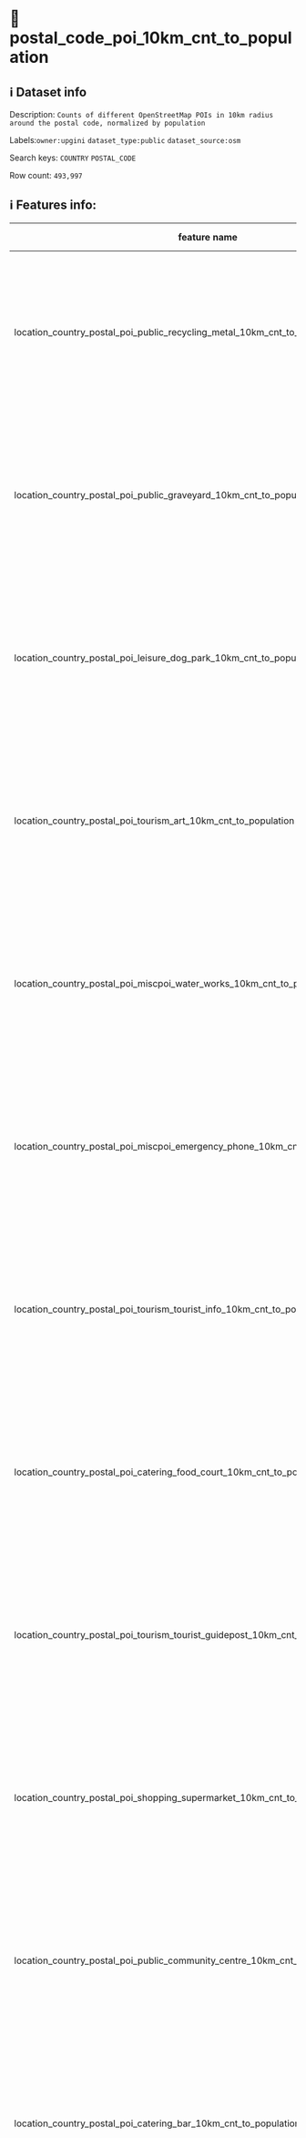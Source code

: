 # 📖 postal_code_poi_10km_cnt_to_population 
## ℹ️ Dataset info 
Description: `Counts of different OpenStreetMap POIs in 10km radius around the postal code, normalized by population` 

Labels:`owner:upgini`   `dataset_type:public`   `dataset_source:osm`   

Search keys: `COUNTRY` `POSTAL_CODE` 

Row count: `493,997` 

## ℹ️ Features info:
|feature name|feature type|descrition|
|---|---|---|
|location_country_postal_poi_public_recycling_metal_10km_cnt_to_population|FLOAT|Count of the specific OSM POIs in 10km radius around the postal code, divided by the population of the same area|
|location_country_postal_poi_public_graveyard_10km_cnt_to_population|FLOAT|Count of the specific OSM POIs in 10km radius around the postal code, divided by the population of the same area|
|location_country_postal_poi_leisure_dog_park_10km_cnt_to_population|FLOAT|Count of the specific OSM POIs in 10km radius around the postal code, divided by the population of the same area|
|location_country_postal_poi_tourism_art_10km_cnt_to_population|FLOAT|Count of the specific OSM POIs in 10km radius around the postal code, divided by the population of the same area|
|location_country_postal_poi_miscpoi_water_works_10km_cnt_to_population|FLOAT|Count of the specific OSM POIs in 10km radius around the postal code, divided by the population of the same area|
|location_country_postal_poi_miscpoi_emergency_phone_10km_cnt_to_population|FLOAT|Count of the specific OSM POIs in 10km radius around the postal code, divided by the population of the same area|
|location_country_postal_poi_tourism_tourist_info_10km_cnt_to_population|FLOAT|Count of the specific OSM POIs in 10km radius around the postal code, divided by the population of the same area|
|location_country_postal_poi_catering_food_court_10km_cnt_to_population|FLOAT|Count of the specific OSM POIs in 10km radius around the postal code, divided by the population of the same area|
|location_country_postal_poi_tourism_tourist_guidepost_10km_cnt_to_population|FLOAT|Count of the specific OSM POIs in 10km radius around the postal code, divided by the population of the same area|
|location_country_postal_poi_shopping_supermarket_10km_cnt_to_population|FLOAT|Count of the specific OSM POIs in 10km radius around the postal code, divided by the population of the same area|
|location_country_postal_poi_public_community_centre_10km_cnt_to_population|FLOAT|Count of the specific OSM POIs in 10km radius around the postal code, divided by the population of the same area|
|location_country_postal_poi_catering_bar_10km_cnt_to_population|FLOAT|Count of the specific OSM POIs in 10km radius around the postal code, divided by the population of the same area|
|location_country_postal_poi_money_atm_10km_cnt_to_population|FLOAT|Count of the specific OSM POIs in 10km radius around the postal code, divided by the population of the same area|
|location_country_postal_poi_shopping_bicycle_10km_cnt_to_population|FLOAT|Count of the specific OSM POIs in 10km radius around the postal code, divided by the population of the same area|
|location_country_postal_poi_shopping_car_10km_cnt_to_population|FLOAT|Count of the specific OSM POIs in 10km radius around the postal code, divided by the population of the same area|
|location_country_postal_poi_shopping_beverages_10km_cnt_to_population|FLOAT|Count of the specific OSM POIs in 10km radius around the postal code, divided by the population of the same area|
|location_country_postal_poi_public_post_office_10km_cnt_to_population|FLOAT|Count of the specific OSM POIs in 10km radius around the postal code, divided by the population of the same area|
|location_country_postal_pofw_christian_lutheran_10km_cnt_to_population|FLOAT|Count of the specific OSM POIs in 10km radius around the postal code, divided by the population of the same area|
|location_country_postal_pofw_christian_orthodox_10km_cnt_to_population|FLOAT|Count of the specific OSM POIs in 10km radius around the postal code, divided by the population of the same area|
|location_country_postal_poi_shopping_vending_machine_10km_cnt_to_population|FLOAT|Count of the specific OSM POIs in 10km radius around the postal code, divided by the population of the same area|
|location_country_postal_poi_health_hospital_10km_cnt_to_population|FLOAT|Count of the specific OSM POIs in 10km radius around the postal code, divided by the population of the same area|
|location_country_postal_poi_tourism_archaeological_10km_cnt_to_population|FLOAT|Count of the specific OSM POIs in 10km radius around the postal code, divided by the population of the same area|
|location_country_postal_poi_shopping_video_10km_cnt_to_population|FLOAT|Count of the specific OSM POIs in 10km radius around the postal code, divided by the population of the same area|
|location_country_postal_pofw_christian_methodist_10km_cnt_to_population|FLOAT|Count of the specific OSM POIs in 10km radius around the postal code, divided by the population of the same area|
|location_country_postal_poi_public_prison_10km_cnt_to_population|FLOAT|Count of the specific OSM POIs in 10km radius around the postal code, divided by the population of the same area|
|location_country_postal_poi_public_university_10km_cnt_to_population|FLOAT|Count of the specific OSM POIs in 10km radius around the postal code, divided by the population of the same area|
|location_country_postal_poi_leisure_golf_course_10km_cnt_to_population|FLOAT|Count of the specific OSM POIs in 10km radius around the postal code, divided by the population of the same area|
|location_country_postal_poi_miscpoi_hunting_stand_10km_cnt_to_population|FLOAT|Count of the specific OSM POIs in 10km radius around the postal code, divided by the population of the same area|
|location_country_postal_poi_destination_ruins_10km_cnt_to_population|FLOAT|Count of the specific OSM POIs in 10km radius around the postal code, divided by the population of the same area|
|location_country_postal_poi_public_embassy_10km_cnt_to_population|FLOAT|Count of the specific OSM POIs in 10km radius around the postal code, divided by the population of the same area|
|location_country_postal_poi_accommodation_caravan_site_10km_cnt_to_population|FLOAT|Count of the specific OSM POIs in 10km radius around the postal code, divided by the population of the same area|
|location_country_postal_pofw_muslim_10km_cnt_to_population|FLOAT|Count of the specific OSM POIs in 10km radius around the postal code, divided by the population of the same area|
|location_country_postal_poi_tourism_tourist_board_10km_cnt_to_population|FLOAT|Count of the specific OSM POIs in 10km radius around the postal code, divided by the population of the same area|
|location_country_postal_poi_leisure_ice_rink_10km_cnt_to_population|FLOAT|Count of the specific OSM POIs in 10km radius around the postal code, divided by the population of the same area|
|location_country_postal_poi_shopping_car_rental_10km_cnt_to_population|FLOAT|Count of the specific OSM POIs in 10km radius around the postal code, divided by the population of the same area|
|location_country_postal_poi_public_recycling_paper_10km_cnt_to_population|FLOAT|Count of the specific OSM POIs in 10km radius around the postal code, divided by the population of the same area|
|location_country_postal_poi_shopping_florist_10km_cnt_to_population|FLOAT|Count of the specific OSM POIs in 10km radius around the postal code, divided by the population of the same area|
|location_country_postal_poi_shopping_car_wash_10km_cnt_to_population|FLOAT|Count of the specific OSM POIs in 10km radius around the postal code, divided by the population of the same area|
|location_country_postal_poi_shopping_shoes_10km_cnt_to_population|FLOAT|Count of the specific OSM POIs in 10km radius around the postal code, divided by the population of the same area|
|location_country_postal_poi_shopping_department_store_10km_cnt_to_population|FLOAT|Count of the specific OSM POIs in 10km radius around the postal code, divided by the population of the same area|
|location_country_postal_natural_mine_10km_cnt_to_population|FLOAT|Count of the specific OSM POIs in 10km radius around the postal code, divided by the population of the same area|
|location_country_postal_natural_peak_10km_cnt_to_population|FLOAT|Count of the specific OSM POIs in 10km radius around the postal code, divided by the population of the same area|
|location_country_postal_poi_leisure_park_10km_cnt_to_population|FLOAT|Count of the specific OSM POIs in 10km radius around the postal code, divided by the population of the same area|
|location_country_postal_pofw_christian_baptist_10km_cnt_to_population|FLOAT|Count of the specific OSM POIs in 10km radius around the postal code, divided by the population of the same area|
|location_country_postal_poi_public_courthouse_10km_cnt_to_population|FLOAT|Count of the specific OSM POIs in 10km radius around the postal code, divided by the population of the same area|
|location_country_postal_poi_miscpoi_wastewater_plant_10km_cnt_to_population|FLOAT|Count of the specific OSM POIs in 10km radius around the postal code, divided by the population of the same area|
|location_country_postal_pofw_buddhist_10km_cnt_to_population|FLOAT|Count of the specific OSM POIs in 10km radius around the postal code, divided by the population of the same area|
|location_country_postal_natural_glacier_10km_cnt_to_population|FLOAT|Count of the specific OSM POIs in 10km radius around the postal code, divided by the population of the same area|
|location_country_postal_poi_accommodation_bed_and_breakfast_10km_cnt_to_population|FLOAT|Count of the specific OSM POIs in 10km radius around the postal code, divided by the population of the same area|
|location_country_postal_poi_accommodation_hostel_10km_cnt_to_population|FLOAT|Count of the specific OSM POIs in 10km radius around the postal code, divided by the population of the same area|
|location_country_postal_poi_accommodation_camp_site_10km_cnt_to_population|FLOAT|Count of the specific OSM POIs in 10km radius around the postal code, divided by the population of the same area|
|location_country_postal_poi_tourism_tourist_map_10km_cnt_to_population|FLOAT|Count of the specific OSM POIs in 10km radius around the postal code, divided by the population of the same area|
|location_country_postal_poi_catering_pub_10km_cnt_to_population|FLOAT|Count of the specific OSM POIs in 10km radius around the postal code, divided by the population of the same area|
|location_country_postal_poi_money_bank_10km_cnt_to_population|FLOAT|Count of the specific OSM POIs in 10km radius around the postal code, divided by the population of the same area|
|location_country_postal_poi_shopping_sports_10km_cnt_to_population|FLOAT|Count of the specific OSM POIs in 10km radius around the postal code, divided by the population of the same area|
|location_country_postal_poi_miscpoi_tower_comms_10km_cnt_to_population|FLOAT|Count of the specific OSM POIs in 10km radius around the postal code, divided by the population of the same area|
|location_country_postal_poi_shopping_vending_cigarette_10km_cnt_to_population|FLOAT|Count of the specific OSM POIs in 10km radius around the postal code, divided by the population of the same area|
|location_country_postal_poi_health_doctors_10km_cnt_to_population|FLOAT|Count of the specific OSM POIs in 10km radius around the postal code, divided by the population of the same area|
|location_country_postal_poi_destination_picnic_site_10km_cnt_to_population|FLOAT|Count of the specific OSM POIs in 10km radius around the postal code, divided by the population of the same area|
|location_country_postal_poi_public_recycling_10km_cnt_to_population|FLOAT|Count of the specific OSM POIs in 10km radius around the postal code, divided by the population of the same area|
|location_country_postal_poi_public_post_box_10km_cnt_to_population|FLOAT|Count of the specific OSM POIs in 10km radius around the postal code, divided by the population of the same area|
|location_country_postal_natural_cliff_10km_cnt_to_population|FLOAT|Count of the specific OSM POIs in 10km radius around the postal code, divided by the population of the same area|
|location_country_postal_poi_public_recycling_clothes_10km_cnt_to_population|FLOAT|Count of the specific OSM POIs in 10km radius around the postal code, divided by the population of the same area|
|location_country_postal_poi_destination_fort_10km_cnt_to_population|FLOAT|Count of the specific OSM POIs in 10km radius around the postal code, divided by the population of the same area|
|location_country_postal_poi_catering_biergarten_10km_cnt_to_population|FLOAT|Count of the specific OSM POIs in 10km radius around the postal code, divided by the population of the same area|
|location_country_postal_pofw_christian_mormon_10km_cnt_to_population|FLOAT|Count of the specific OSM POIs in 10km radius around the postal code, divided by the population of the same area|
|location_country_postal_poi_shopping_hairdresser_10km_cnt_to_population|FLOAT|Count of the specific OSM POIs in 10km radius around the postal code, divided by the population of the same area|
|location_country_postal_poi_accommodation_hotel_10km_cnt_to_population|FLOAT|Count of the specific OSM POIs in 10km radius around the postal code, divided by the population of the same area|
|location_country_postal_poi_leisure_swimming_pool_10km_cnt_to_population|FLOAT|Count of the specific OSM POIs in 10km radius around the postal code, divided by the population of the same area|
|location_country_postal_poi_shopping_furniture_10km_cnt_to_population|FLOAT|Count of the specific OSM POIs in 10km radius around the postal code, divided by the population of the same area|
|location_country_postal_poi_shopping_butcher_10km_cnt_to_population|FLOAT|Count of the specific OSM POIs in 10km radius around the postal code, divided by the population of the same area|
|location_country_postal_pofw_christian_anglican_10km_cnt_to_population|FLOAT|Count of the specific OSM POIs in 10km radius around the postal code, divided by the population of the same area|
|location_country_postal_poi_shopping_beauty_10km_cnt_to_population|FLOAT|Count of the specific OSM POIs in 10km radius around the postal code, divided by the population of the same area|
|location_country_postal_poi_miscpoi_water_mill_10km_cnt_to_population|FLOAT|Count of the specific OSM POIs in 10km radius around the postal code, divided by the population of the same area|
|location_country_postal_pofw_shinto_10km_cnt_to_population|FLOAT|Count of the specific OSM POIs in 10km radius around the postal code, divided by the population of the same area|
|location_country_postal_pofw_muslim_sunni_10km_cnt_to_population|FLOAT|Count of the specific OSM POIs in 10km radius around the postal code, divided by the population of the same area|
|location_country_postal_poi_catering_restaurant_10km_cnt_to_population|FLOAT|Count of the specific OSM POIs in 10km radius around the postal code, divided by the population of the same area|
|location_country_postal_poi_destination_battlefield_10km_cnt_to_population|FLOAT|Count of the specific OSM POIs in 10km radius around the postal code, divided by the population of the same area|
|location_country_postal_poi_public_public_building_10km_cnt_to_population|FLOAT|Count of the specific OSM POIs in 10km radius around the postal code, divided by the population of the same area|
|location_country_postal_natural_volcano_10km_cnt_to_population|FLOAT|Count of the specific OSM POIs in 10km radius around the postal code, divided by the population of the same area|
|location_country_postal_poi_miscpoi_fire_hydrant_10km_cnt_to_population|FLOAT|Count of the specific OSM POIs in 10km radius around the postal code, divided by the population of the same area|
|location_country_postal_poi_leisure_stadium_10km_cnt_to_population|FLOAT|Count of the specific OSM POIs in 10km radius around the postal code, divided by the population of the same area|
|location_country_postal_poi_public_library_10km_cnt_to_population|FLOAT|Count of the specific OSM POIs in 10km radius around the postal code, divided by the population of the same area|
|location_country_postal_poi_leisure_cinema_10km_cnt_to_population|FLOAT|Count of the specific OSM POIs in 10km radius around the postal code, divided by the population of the same area|
|location_country_postal_poi_shopping_vending_parking_10km_cnt_to_population|FLOAT|Count of the specific OSM POIs in 10km radius around the postal code, divided by the population of the same area|
|location_country_postal_poi_miscpoi_lighthouse_10km_cnt_to_population|FLOAT|Count of the specific OSM POIs in 10km radius around the postal code, divided by the population of the same area|
|location_country_postal_poi_shopping_laundry_10km_cnt_to_population|FLOAT|Count of the specific OSM POIs in 10km radius around the postal code, divided by the population of the same area|
|location_country_postal_poi_accommodation_chalet_10km_cnt_to_population|FLOAT|Count of the specific OSM POIs in 10km radius around the postal code, divided by the population of the same area|
|location_country_postal_poi_miscpoi_bench_10km_cnt_to_population|FLOAT|Count of the specific OSM POIs in 10km radius around the postal code, divided by the population of the same area|
|location_country_postal_poi_public_town_hall_10km_cnt_to_population|FLOAT|Count of the specific OSM POIs in 10km radius around the postal code, divided by the population of the same area|
|location_country_postal_pofw_christian_protestant_10km_cnt_to_population|FLOAT|Count of the specific OSM POIs in 10km radius around the postal code, divided by the population of the same area|
|location_country_postal_poi_shopping_doityourself_10km_cnt_to_population|FLOAT|Count of the specific OSM POIs in 10km radius around the postal code, divided by the population of the same area|
|location_country_postal_poi_destination_viewpoint_10km_cnt_to_population|FLOAT|Count of the specific OSM POIs in 10km radius around the postal code, divided by the population of the same area|
|location_country_postal_pofw_christian_10km_cnt_to_population|FLOAT|Count of the specific OSM POIs in 10km radius around the postal code, divided by the population of the same area|
|location_country_postal_poi_shopping_stationery_10km_cnt_to_population|FLOAT|Count of the specific OSM POIs in 10km radius around the postal code, divided by the population of the same area|
|location_country_postal_poi_shopping_garden_centre_10km_cnt_to_population|FLOAT|Count of the specific OSM POIs in 10km radius around the postal code, divided by the population of the same area|
|location_country_postal_poi_miscpoi_toilet_10km_cnt_to_population|FLOAT|Count of the specific OSM POIs in 10km radius around the postal code, divided by the population of the same area|
|location_country_postal_poi_public_arts_centre_10km_cnt_to_population|FLOAT|Count of the specific OSM POIs in 10km radius around the postal code, divided by the population of the same area|
|location_country_postal_poi_accommodation_shelter_10km_cnt_to_population|FLOAT|Count of the specific OSM POIs in 10km radius around the postal code, divided by the population of the same area|
|location_country_postal_poi_public_nursing_home_10km_cnt_to_population|FLOAT|Count of the specific OSM POIs in 10km radius around the postal code, divided by the population of the same area|
|location_country_postal_poi_leisure_tennis_court_10km_cnt_to_population|FLOAT|Count of the specific OSM POIs in 10km radius around the postal code, divided by the population of the same area|
|location_country_postal_poi_shopping_mobile_phone_10km_cnt_to_population|FLOAT|Count of the specific OSM POIs in 10km radius around the postal code, divided by the population of the same area|
|location_country_postal_poi_destination_monument_10km_cnt_to_population|FLOAT|Count of the specific OSM POIs in 10km radius around the postal code, divided by the population of the same area|
|location_country_postal_poi_shopping_toys_10km_cnt_to_population|FLOAT|Count of the specific OSM POIs in 10km radius around the postal code, divided by the population of the same area|
|location_country_postal_poi_health_dentist_10km_cnt_to_population|FLOAT|Count of the specific OSM POIs in 10km radius around the postal code, divided by the population of the same area|
|location_country_postal_poi_miscpoi_fountain_10km_cnt_to_population|FLOAT|Count of the specific OSM POIs in 10km radius around the postal code, divided by the population of the same area|
|location_country_postal_poi_shopping_travel_agency_10km_cnt_to_population|FLOAT|Count of the specific OSM POIs in 10km radius around the postal code, divided by the population of the same area|
|location_country_postal_poi_health_pharmacy_10km_cnt_to_population|FLOAT|Count of the specific OSM POIs in 10km radius around the postal code, divided by the population of the same area|
|location_country_postal_natural_beach_10km_cnt_to_population|FLOAT|Count of the specific OSM POIs in 10km radius around the postal code, divided by the population of the same area|
|location_country_postal_pofw_muslim_shia_10km_cnt_to_population|FLOAT|Count of the specific OSM POIs in 10km radius around the postal code, divided by the population of the same area|
|location_country_postal_poi_public_telephone_10km_cnt_to_population|FLOAT|Count of the specific OSM POIs in 10km radius around the postal code, divided by the population of the same area|
|location_country_postal_poi_leisure_nightclub_10km_cnt_to_population|FLOAT|Count of the specific OSM POIs in 10km radius around the postal code, divided by the population of the same area|
|location_country_postal_poi_miscpoi_windmill_10km_cnt_to_population|FLOAT|Count of the specific OSM POIs in 10km radius around the postal code, divided by the population of the same area|
|location_country_postal_poi_destination_artwork_10km_cnt_to_population|FLOAT|Count of the specific OSM POIs in 10km radius around the postal code, divided by the population of the same area|
|location_country_postal_poi_shopping_car_repair_10km_cnt_to_population|FLOAT|Count of the specific OSM POIs in 10km radius around the postal code, divided by the population of the same area|
|location_country_postal_poi_miscpoi_tower_observation_10km_cnt_to_population|FLOAT|Count of the specific OSM POIs in 10km radius around the postal code, divided by the population of the same area|
|location_country_postal_poi_shopping_books_10km_cnt_to_population|FLOAT|Count of the specific OSM POIs in 10km radius around the postal code, divided by the population of the same area|
|location_country_postal_poi_shopping_computer_10km_cnt_to_population|FLOAT|Count of the specific OSM POIs in 10km radius around the postal code, divided by the population of the same area|
|location_country_postal_poi_accommodation_alpine_hut_10km_cnt_to_population|FLOAT|Count of the specific OSM POIs in 10km radius around the postal code, divided by the population of the same area|
|location_country_postal_poi_destination_memorial_10km_cnt_to_population|FLOAT|Count of the specific OSM POIs in 10km radius around the postal code, divided by the population of the same area|
|location_country_postal_poi_miscpoi_water_well_10km_cnt_to_population|FLOAT|Count of the specific OSM POIs in 10km radius around the postal code, divided by the population of the same area|
|location_country_postal_pofw_jewish_10km_cnt_to_population|FLOAT|Count of the specific OSM POIs in 10km radius around the postal code, divided by the population of the same area|
|location_country_postal_poi_destination_theme_park_10km_cnt_to_population|FLOAT|Count of the specific OSM POIs in 10km radius around the postal code, divided by the population of the same area|
|location_country_postal_poi_shopping_gift_10km_cnt_to_population|FLOAT|Count of the specific OSM POIs in 10km radius around the postal code, divided by the population of the same area|
|location_country_postal_poi_shopping_mall_10km_cnt_to_population|FLOAT|Count of the specific OSM POIs in 10km radius around the postal code, divided by the population of the same area|
|location_country_postal_poi_shopping_greengrocer_10km_cnt_to_population|FLOAT|Count of the specific OSM POIs in 10km radius around the postal code, divided by the population of the same area|
|location_country_postal_pofw_hindu_10km_cnt_to_population|FLOAT|Count of the specific OSM POIs in 10km radius around the postal code, divided by the population of the same area|
|location_country_postal_poi_catering_cafe_10km_cnt_to_population|FLOAT|Count of the specific OSM POIs in 10km radius around the postal code, divided by the population of the same area|
|location_country_postal_poi_shopping_optician_10km_cnt_to_population|FLOAT|Count of the specific OSM POIs in 10km radius around the postal code, divided by the population of the same area|
|location_country_postal_poi_miscpoi_camera_surveillance_10km_cnt_to_population|FLOAT|Count of the specific OSM POIs in 10km radius around the postal code, divided by the population of the same area|
|location_country_postal_poi_public_college_10km_cnt_to_population|FLOAT|Count of the specific OSM POIs in 10km radius around the postal code, divided by the population of the same area|
|location_country_postal_poi_shopping_bakery_10km_cnt_to_population|FLOAT|Count of the specific OSM POIs in 10km radius around the postal code, divided by the population of the same area|
|location_country_postal_poi_shopping_jewelry_10km_cnt_to_population|FLOAT|Count of the specific OSM POIs in 10km radius around the postal code, divided by the population of the same area|
|location_country_postal_poi_destination_archaeological_site_10km_cnt_to_population|FLOAT|Count of the specific OSM POIs in 10km radius around the postal code, divided by the population of the same area|
|location_country_postal_poi_shopping_clothes_10km_cnt_to_population|FLOAT|Count of the specific OSM POIs in 10km radius around the postal code, divided by the population of the same area|
|location_country_postal_poi_miscpoi_drinking_water_10km_cnt_to_population|FLOAT|Count of the specific OSM POIs in 10km radius around the postal code, divided by the population of the same area|
|location_country_postal_poi_miscpoi_emergency_access_10km_cnt_to_population|FLOAT|Count of the specific OSM POIs in 10km radius around the postal code, divided by the population of the same area|
|location_country_postal_poi_public_recycling_glass_10km_cnt_to_population|FLOAT|Count of the specific OSM POIs in 10km radius around the postal code, divided by the population of the same area|
|location_country_postal_poi_shopping_convenience_10km_cnt_to_population|FLOAT|Count of the specific OSM POIs in 10km radius around the postal code, divided by the population of the same area|
|location_country_postal_poi_destination_wayside_cross_10km_cnt_to_population|FLOAT|Count of the specific OSM POIs in 10km radius around the postal code, divided by the population of the same area|
|location_country_postal_poi_destination_zoo_10km_cnt_to_population|FLOAT|Count of the specific OSM POIs in 10km radius around the postal code, divided by the population of the same area|
|location_country_postal_natural_spring_10km_cnt_to_population|FLOAT|Count of the specific OSM POIs in 10km radius around the postal code, divided by the population of the same area|
|location_country_postal_pofw_sikh_10km_cnt_to_population|FLOAT|Count of the specific OSM POIs in 10km radius around the postal code, divided by the population of the same area|
|location_country_postal_poi_public_kindergarten_10km_cnt_to_population|FLOAT|Count of the specific OSM POIs in 10km radius around the postal code, divided by the population of the same area|
|location_country_postal_pofw_christian_catholic_10km_cnt_to_population|FLOAT|Count of the specific OSM POIs in 10km radius around the postal code, divided by the population of the same area|
|location_country_postal_poi_destination_attraction_10km_cnt_to_population|FLOAT|Count of the specific OSM POIs in 10km radius around the postal code, divided by the population of the same area|
|location_country_postal_poi_public_school_10km_cnt_to_population|FLOAT|Count of the specific OSM POIs in 10km radius around the postal code, divided by the population of the same area|
|location_country_postal_poi_public_police_10km_cnt_to_population|FLOAT|Count of the specific OSM POIs in 10km radius around the postal code, divided by the population of the same area|
|location_country_postal_poi_shopping_bicycle_rental_10km_cnt_to_population|FLOAT|Count of the specific OSM POIs in 10km radius around the postal code, divided by the population of the same area|
|location_country_postal_poi_leisure_pitch_10km_cnt_to_population|FLOAT|Count of the specific OSM POIs in 10km radius around the postal code, divided by the population of the same area|
|location_country_postal_poi_miscpoi_water_tower_10km_cnt_to_population|FLOAT|Count of the specific OSM POIs in 10km radius around the postal code, divided by the population of the same area|
|location_country_postal_poi_public_marketplace_10km_cnt_to_population|FLOAT|Count of the specific OSM POIs in 10km radius around the postal code, divided by the population of the same area|
|location_country_postal_pofw_christian_evangelical_10km_cnt_to_population|FLOAT|Count of the specific OSM POIs in 10km radius around the postal code, divided by the population of the same area|
|location_country_postal_poi_leisure_playground_10km_cnt_to_population|FLOAT|Count of the specific OSM POIs in 10km radius around the postal code, divided by the population of the same area|
|location_country_postal_poi_health_veterinary_10km_cnt_to_population|FLOAT|Count of the specific OSM POIs in 10km radius around the postal code, divided by the population of the same area|
|location_country_postal_poi_shopping_chemist_10km_cnt_to_population|FLOAT|Count of the specific OSM POIs in 10km radius around the postal code, divided by the population of the same area|
|location_country_postal_poi_shopping_outdoor_10km_cnt_to_population|FLOAT|Count of the specific OSM POIs in 10km radius around the postal code, divided by the population of the same area|
|location_country_postal_poi_destination_wayside_shrine_10km_cnt_to_population|FLOAT|Count of the specific OSM POIs in 10km radius around the postal code, divided by the population of the same area|
|location_country_postal_poi_shopping_car_sharing_10km_cnt_to_population|FLOAT|Count of the specific OSM POIs in 10km radius around the postal code, divided by the population of the same area|
|location_country_postal_poi_shopping_kiosk_10km_cnt_to_population|FLOAT|Count of the specific OSM POIs in 10km radius around the postal code, divided by the population of the same area|
|location_country_postal_poi_shopping_newsagent_10km_cnt_to_population|FLOAT|Count of the specific OSM POIs in 10km radius around the postal code, divided by the population of the same area|
|location_country_postal_poi_public_fire_station_10km_cnt_to_population|FLOAT|Count of the specific OSM POIs in 10km radius around the postal code, divided by the population of the same area|
|location_country_postal_pofw_taoist_10km_cnt_to_population|FLOAT|Count of the specific OSM POIs in 10km radius around the postal code, divided by the population of the same area|
|location_country_postal_poi_destination_museum_10km_cnt_to_population|FLOAT|Count of the specific OSM POIs in 10km radius around the postal code, divided by the population of the same area|
|location_country_postal_poi_catering_fast_food_10km_cnt_to_population|FLOAT|Count of the specific OSM POIs in 10km radius around the postal code, divided by the population of the same area|
|location_country_postal_poi_destination_castle_10km_cnt_to_population|FLOAT|Count of the specific OSM POIs in 10km radius around the postal code, divided by the population of the same area|
|location_country_postal_poi_accommodation_guest_house_10km_cnt_to_population|FLOAT|Count of the specific OSM POIs in 10km radius around the postal code, divided by the population of the same area|
|location_country_postal_poi_accommodation_motel_10km_cnt_to_population|FLOAT|Count of the specific OSM POIs in 10km radius around the postal code, divided by the population of the same area|
|location_country_postal_poi_leisure_theatre_10km_cnt_to_population|FLOAT|Count of the specific OSM POIs in 10km radius around the postal code, divided by the population of the same area|
|location_country_postal_poi_leisure_sports_centre_10km_cnt_to_population|FLOAT|Count of the specific OSM POIs in 10km radius around the postal code, divided by the population of the same area|
|location_country_postal_natural_cave_entrance_10km_cnt_to_population|FLOAT|Count of the specific OSM POIs in 10km radius around the postal code, divided by the population of the same area|
|location_country_postal_poi_miscpoi_waste_basket_10km_cnt_to_population|FLOAT|Count of the specific OSM POIs in 10km radius around the postal code, divided by the population of the same area|
